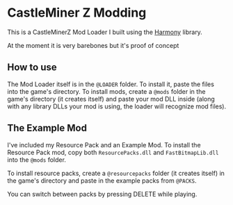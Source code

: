 # CastleMiner Z Modding
This is a CastleMinerZ Mod Loader I built using the [Harmony](https://github.com/pardeike/Harmony) library.

At the moment it is very barebones but it's proof of concept

## How to use
The Mod Loader itself is in the ``@LOADER`` folder. To install it, paste the files into the game's directory.
To install mods, create a ``@mods`` folder in the game's directory (it creates itself) and paste your mod DLL inside (along with any library DLLs your mod is using, the loader will recognize mod files).

## The Example Mod
I've included my Resource Pack and an Example Mod.
To install the Resource Pack mod, copy both ``ResourcePacks.dll`` and ``FastBitmapLib.dll`` into the ``@mods`` folder.

To install resource packs, create a ``@resourcepacks`` folder (it creates itself) in the game's directory and paste in the example packs from ``@PACKS``.

You can switch between packs by pressing DELETE while playing.
